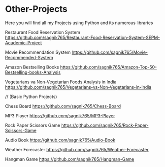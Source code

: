 # Other-Projects
Here you will find all my Projects using Python and its numerous libraries

Restaurant Food Reservation System    https://github.com/sagnik765/Restaurant-Food-Reservation-System-SEPM-Academic-Project

Movie Recommendation System       https://github.com/sagnik765/Movie-Recommended-System

Amazon Bestselling Books   https://github.com/sagnik765/Amazon-Top-50-Bestselling-books-Analysis

Vegetarians va Non-Vegetarian Foods Analysis in India   https://github.com/sagnik765/Vegetarians-vs-Non-Vegetarians-in-India

//
(Basic Python Projects)

Chess Board    https://github.com/sagnik765/Chess-Board

MP3 Player   https://github.com/sagnik765/MP3-Player

Rock Paper Scissors Game    https://github.com/sagnik765/Rock-Paper-Scissors-Game

Audio Book   https://github.com/sagnik765/Audio-Book

Weather Forecaster   https://github.com/sagnik765/Weather-Forecaster

Hangman Game   https://github.com/sagnik765/Hangman-Game

